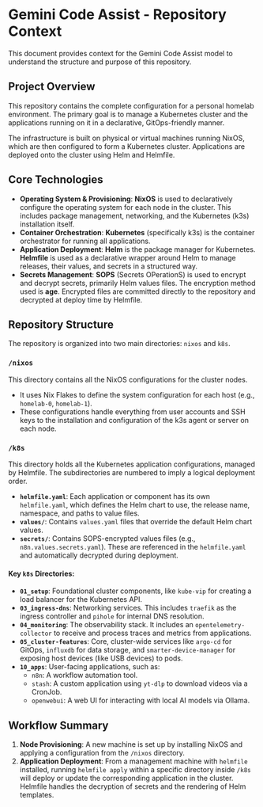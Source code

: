 # Gemini Code Assist - Repository Context

This document provides context for the Gemini Code Assist model to understand the structure and purpose of this repository.

## Project Overview

This repository contains the complete configuration for a personal homelab environment. The primary goal is to manage a Kubernetes cluster and the applications running on it in a declarative, GitOps-friendly manner.

The infrastructure is built on physical or virtual machines running NixOS, which are then configured to form a Kubernetes cluster. Applications are deployed onto the cluster using Helm and Helmfile.

## Core Technologies

*   **Operating System & Provisioning**: **NixOS** is used to declaratively configure the operating system for each node in the cluster. This includes package management, networking, and the Kubernetes (k3s) installation itself.
*   **Container Orchestration**: **Kubernetes** (specifically k3s) is the container orchestrator for running all applications.
*   **Application Deployment**: **Helm** is the package manager for Kubernetes. **Helmfile** is used as a declarative wrapper around Helm to manage releases, their values, and secrets in a structured way.
*   **Secrets Management**: **SOPS** (Secrets OPerationS) is used to encrypt and decrypt secrets, primarily Helm values files. The encryption method used is **age**. Encrypted files are committed directly to the repository and decrypted at deploy time by Helmfile.

## Repository Structure

The repository is organized into two main directories: `nixos` and `k8s`.

### `/nixos`

This directory contains all the NixOS configurations for the cluster nodes.

*   It uses Nix Flakes to define the system configuration for each host (e.g., `homelab-0`, `homelab-1`).
*   These configurations handle everything from user accounts and SSH keys to the installation and configuration of the k3s agent or server on each node.

### `/k8s`

This directory holds all the Kubernetes application configurations, managed by Helmfile. The subdirectories are numbered to imply a logical deployment order.

*   **`helmfile.yaml`**: Each application or component has its own `helmfile.yaml`, which defines the Helm chart to use, the release name, namespace, and paths to value files.
*   **`values/`**: Contains `values.yaml` files that override the default Helm chart values.
*   **`secrets/`**: Contains SOPS-encrypted values files (e.g., `n8n.values.secrets.yaml`). These are referenced in the `helmfile.yaml` and automatically decrypted during deployment.

#### Key `k8s` Directories:

*   **`01_setup`**: Foundational cluster components, like `kube-vip` for creating a load balancer for the Kubernetes API.
*   **`03_ingress-dns`**: Networking services. This includes `traefik` as the ingress controller and `pihole` for internal DNS resolution.
*   **`04_monitoring`**: The observability stack. It includes an `opentelemetry-collector` to receive and process traces and metrics from applications.
*   **`05_cluster-features`**: Core, cluster-wide services like `argo-cd` for GitOps, `influxdb` for data storage, and `smarter-device-manager` for exposing host devices (like USB devices) to pods.
*   **`10_apps`**: User-facing applications, such as:
    *   `n8n`: A workflow automation tool.
    *   `stash`: A custom application using `yt-dlp` to download videos via a CronJob.
    *   `openwebui`: A web UI for interacting with local AI models via Ollama.

## Workflow Summary

1.  **Node Provisioning**: A new machine is set up by installing NixOS and applying a configuration from the `/nixos` directory.
2.  **Application Deployment**: From a management machine with `helmfile` installed, running `helmfile apply` within a specific directory inside `/k8s` will deploy or update the corresponding application in the cluster. Helmfile handles the decryption of secrets and the rendering of Helm templates.
